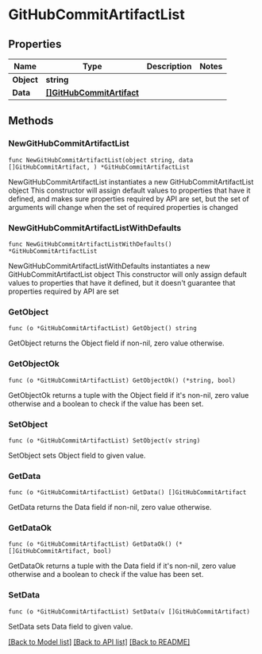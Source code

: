 # GitHubCommitArtifactList

## Properties

Name | Type | Description | Notes
------------ | ------------- | ------------- | -------------
**Object** | **string** |  | 
**Data** | [**[]GitHubCommitArtifact**](GitHubCommitArtifact.md) |  | 

## Methods

### NewGitHubCommitArtifactList

`func NewGitHubCommitArtifactList(object string, data []GitHubCommitArtifact, ) *GitHubCommitArtifactList`

NewGitHubCommitArtifactList instantiates a new GitHubCommitArtifactList object
This constructor will assign default values to properties that have it defined,
and makes sure properties required by API are set, but the set of arguments
will change when the set of required properties is changed

### NewGitHubCommitArtifactListWithDefaults

`func NewGitHubCommitArtifactListWithDefaults() *GitHubCommitArtifactList`

NewGitHubCommitArtifactListWithDefaults instantiates a new GitHubCommitArtifactList object
This constructor will only assign default values to properties that have it defined,
but it doesn't guarantee that properties required by API are set

### GetObject

`func (o *GitHubCommitArtifactList) GetObject() string`

GetObject returns the Object field if non-nil, zero value otherwise.

### GetObjectOk

`func (o *GitHubCommitArtifactList) GetObjectOk() (*string, bool)`

GetObjectOk returns a tuple with the Object field if it's non-nil, zero value otherwise
and a boolean to check if the value has been set.

### SetObject

`func (o *GitHubCommitArtifactList) SetObject(v string)`

SetObject sets Object field to given value.


### GetData

`func (o *GitHubCommitArtifactList) GetData() []GitHubCommitArtifact`

GetData returns the Data field if non-nil, zero value otherwise.

### GetDataOk

`func (o *GitHubCommitArtifactList) GetDataOk() (*[]GitHubCommitArtifact, bool)`

GetDataOk returns a tuple with the Data field if it's non-nil, zero value otherwise
and a boolean to check if the value has been set.

### SetData

`func (o *GitHubCommitArtifactList) SetData(v []GitHubCommitArtifact)`

SetData sets Data field to given value.



[[Back to Model list]](../README.md#documentation-for-models) [[Back to API list]](../README.md#documentation-for-api-endpoints) [[Back to README]](../README.md)


